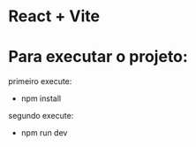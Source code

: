 # React + Vite
# Para executar o projeto:

primeiro execute:
- npm install

segundo execute:
- npm run dev
